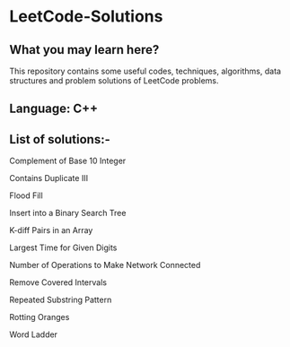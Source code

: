 # LeetCode-Solutions


##  What you may learn here?

This repository contains some useful codes, techniques, algorithms, data structures and problem solutions of LeetCode problems.

##  Language: C++

##  List of solutions:-

Complement of Base 10 Integer

Contains Duplicate III

Flood Fill

Insert into a Binary Search Tree

K-diff Pairs in an Array

Largest Time for Given Digits

Number of Operations to Make Network Connected

Remove Covered Intervals

Repeated Substring Pattern

Rotting Oranges

Word Ladder
